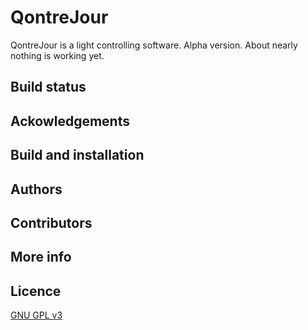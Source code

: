 QontreJour
====== 
QontreJour is a light controlling software.
Alpha version.
About nearly nothing is working yet.


Build status
---------------


Ackowledgements
---------------


Build and installation
----------------------


Authors
-------


Contributors
------------


More info
---------


Licence
---------
[GNU GPL v3](https://github.com/skankerror/QontreJour/LICENSE)
